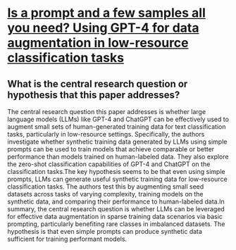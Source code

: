 # [Is a prompt and a few samples all you need? Using GPT-4 for data   augmentation in low-resource classification tasks](https://arxiv.org/abs/2304.13861)

## What is the central research question or hypothesis that this paper addresses?

The central research question this paper addresses is whether large language models (LLMs) like GPT-4 and ChatGPT can be effectively used to augment small sets of human-generated training data for text classification tasks, particularly in low-resource settings. Specifically, the authors investigate whether synthetic training data generated by LLMs using simple prompts can be used to train models that achieve comparable or better performance than models trained on human-labeled data. They also explore the zero-shot classification capabilities of GPT-4 and ChatGPT on the classification tasks.The key hypothesis seems to be that even using simple prompts, LLMs can generate useful synthetic training data for low-resource classification tasks. The authors test this by augmenting small seed datasets across tasks of varying complexity, training models on the synthetic data, and comparing their performance to human-labeled data.In summary, the central research question is whether LLMs can be leveraged for effective data augmentation in sparse training data scenarios via basic prompting, particularly benefiting rare classes in imbalanced datasets. The hypothesis is that even simple prompts can produce synthetic data sufficient for training performant models.
